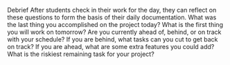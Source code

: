 Debrief
After students check in their work for the day, they can reflect on these questions to form the basis of their daily documentation.
What was the last thing you accomplished on the project today?
What is the first thing you will work on tomorrow?
Are you currently ahead of, behind, or on track with your schedule?
If you are behind, what tasks can you cut to get back on track?
If you are ahead, what are some extra features you could add?
What is the riskiest remaining task for your project?


